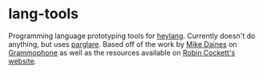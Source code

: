# lang-tools
Programming language prototyping tools for [heylang](https://github.com/Mekapaedia/heylang).
Currently doesn't do anything, but uses [parglare](https://github.com/igordejanovic/parglare).
Based off of the work by [Mike Daines](https://github.com/mdaines) on [Grammophone](https://github.com/mdaines/grammophone) as well as the resources available on [Robin Cockett's website](http://pages.cpsc.ucalgary.ca/~robin/).